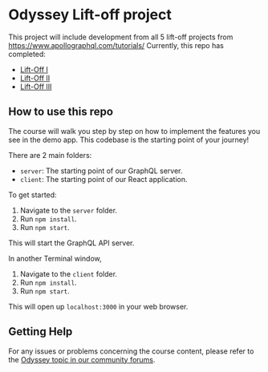 # Odyssey Lift-off project

This project will include development from all 5 lift-off projects from https://www.apollographql.com/tutorials/
Currently, this repo has completed:

- [Lift-Off I](https://www.apollographql.com/tutorials/lift-off-part1/) 
- [Lift-Off II](https://www.apollographql.com/tutorials/lift-off-part2/)
- [Lift-Off III](https://www.apollographql.com/tutorials/lift-off-part3/)

## How to use this repo

The course will walk you step by step on how to implement the features you see in the demo app. This codebase is the starting point of your journey!

There are 2 main folders:

- `server`: The starting point of our GraphQL server.
- `client`: The starting point of our React application.

To get started:

1. Navigate to the `server` folder.
1. Run `npm install`.
1. Run `npm start`.

This will start the GraphQL API server.

In another Terminal window,

1. Navigate to the `client` folder.
1. Run `npm install`.
1. Run `npm start`.

This will open up `localhost:3000` in your web browser.

## Getting Help

For any issues or problems concerning the course content, please refer to the [Odyssey topic in our community forums](https://community.apollographql.com/tags/c/help/6/odyssey).
